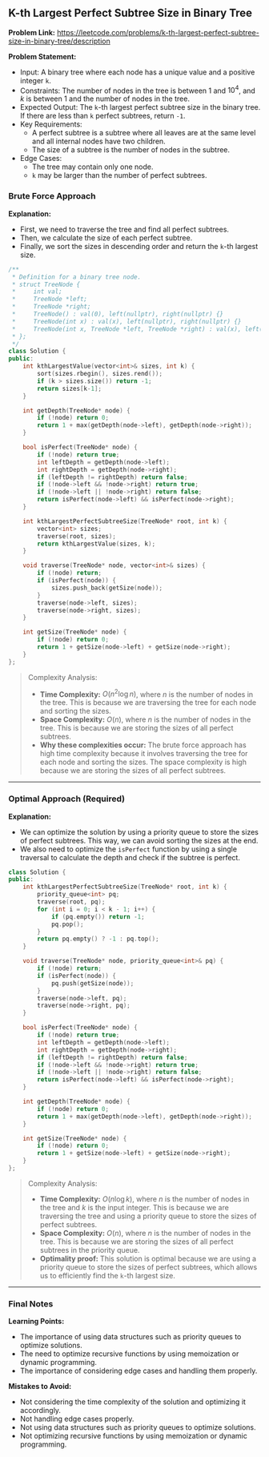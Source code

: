 ## K-th Largest Perfect Subtree Size in Binary Tree

**Problem Link:** https://leetcode.com/problems/k-th-largest-perfect-subtree-size-in-binary-tree/description

**Problem Statement:**
- Input: A binary tree where each node has a unique value and a positive integer `k`.
- Constraints: The number of nodes in the tree is between $1$ and $10^4$, and $k$ is between $1$ and the number of nodes in the tree.
- Expected Output: The `k`-th largest perfect subtree size in the binary tree. If there are less than `k` perfect subtrees, return `-1`.
- Key Requirements:
  - A perfect subtree is a subtree where all leaves are at the same level and all internal nodes have two children.
  - The size of a subtree is the number of nodes in the subtree.
- Edge Cases:
  - The tree may contain only one node.
  - `k` may be larger than the number of perfect subtrees.

### Brute Force Approach

**Explanation:**
- First, we need to traverse the tree and find all perfect subtrees.
- Then, we calculate the size of each perfect subtree.
- Finally, we sort the sizes in descending order and return the `k`-th largest size.

```cpp
/**
 * Definition for a binary tree node.
 * struct TreeNode {
 *     int val;
 *     TreeNode *left;
 *     TreeNode *right;
 *     TreeNode() : val(0), left(nullptr), right(nullptr) {}
 *     TreeNode(int x) : val(x), left(nullptr), right(nullptr) {}
 *     TreeNode(int x, TreeNode *left, TreeNode *right) : val(x), left(left), right(right) {}
 * };
 */
class Solution {
public:
    int kthLargestValue(vector<int>& sizes, int k) {
        sort(sizes.rbegin(), sizes.rend());
        if (k > sizes.size()) return -1;
        return sizes[k-1];
    }

    int getDepth(TreeNode* node) {
        if (!node) return 0;
        return 1 + max(getDepth(node->left), getDepth(node->right));
    }

    bool isPerfect(TreeNode* node) {
        if (!node) return true;
        int leftDepth = getDepth(node->left);
        int rightDepth = getDepth(node->right);
        if (leftDepth != rightDepth) return false;
        if (!node->left && !node->right) return true;
        if (!node->left || !node->right) return false;
        return isPerfect(node->left) && isPerfect(node->right);
    }

    int kthLargestPerfectSubtreeSize(TreeNode* root, int k) {
        vector<int> sizes;
        traverse(root, sizes);
        return kthLargestValue(sizes, k);
    }

    void traverse(TreeNode* node, vector<int>& sizes) {
        if (!node) return;
        if (isPerfect(node)) {
            sizes.push_back(getSize(node));
        }
        traverse(node->left, sizes);
        traverse(node->right, sizes);
    }

    int getSize(TreeNode* node) {
        if (!node) return 0;
        return 1 + getSize(node->left) + getSize(node->right);
    }
};
```

> Complexity Analysis:
> - **Time Complexity:** $O(n^2 \log n)$, where $n$ is the number of nodes in the tree. This is because we are traversing the tree for each node and sorting the sizes.
> - **Space Complexity:** $O(n)$, where $n$ is the number of nodes in the tree. This is because we are storing the sizes of all perfect subtrees.
> - **Why these complexities occur:** The brute force approach has high time complexity because it involves traversing the tree for each node and sorting the sizes. The space complexity is high because we are storing the sizes of all perfect subtrees.

---

### Optimal Approach (Required)

**Explanation:**
- We can optimize the solution by using a priority queue to store the sizes of perfect subtrees. This way, we can avoid sorting the sizes at the end.
- We also need to optimize the `isPerfect` function by using a single traversal to calculate the depth and check if the subtree is perfect.

```cpp
class Solution {
public:
    int kthLargestPerfectSubtreeSize(TreeNode* root, int k) {
        priority_queue<int> pq;
        traverse(root, pq);
        for (int i = 0; i < k - 1; i++) {
            if (pq.empty()) return -1;
            pq.pop();
        }
        return pq.empty() ? -1 : pq.top();
    }

    void traverse(TreeNode* node, priority_queue<int>& pq) {
        if (!node) return;
        if (isPerfect(node)) {
            pq.push(getSize(node));
        }
        traverse(node->left, pq);
        traverse(node->right, pq);
    }

    bool isPerfect(TreeNode* node) {
        if (!node) return true;
        int leftDepth = getDepth(node->left);
        int rightDepth = getDepth(node->right);
        if (leftDepth != rightDepth) return false;
        if (!node->left && !node->right) return true;
        if (!node->left || !node->right) return false;
        return isPerfect(node->left) && isPerfect(node->right);
    }

    int getDepth(TreeNode* node) {
        if (!node) return 0;
        return 1 + max(getDepth(node->left), getDepth(node->right));
    }

    int getSize(TreeNode* node) {
        if (!node) return 0;
        return 1 + getSize(node->left) + getSize(node->right);
    }
};
```

> Complexity Analysis:
> - **Time Complexity:** $O(n \log k)$, where $n$ is the number of nodes in the tree and $k$ is the input integer. This is because we are traversing the tree and using a priority queue to store the sizes of perfect subtrees.
> - **Space Complexity:** $O(n)$, where $n$ is the number of nodes in the tree. This is because we are storing the sizes of all perfect subtrees in the priority queue.
> - **Optimality proof:** This solution is optimal because we are using a priority queue to store the sizes of perfect subtrees, which allows us to efficiently find the `k`-th largest size.

---

### Final Notes

**Learning Points:**
- The importance of using data structures such as priority queues to optimize solutions.
- The need to optimize recursive functions by using memoization or dynamic programming.
- The importance of considering edge cases and handling them properly.

**Mistakes to Avoid:**
- Not considering the time complexity of the solution and optimizing it accordingly.
- Not handling edge cases properly.
- Not using data structures such as priority queues to optimize solutions.
- Not optimizing recursive functions by using memoization or dynamic programming.
